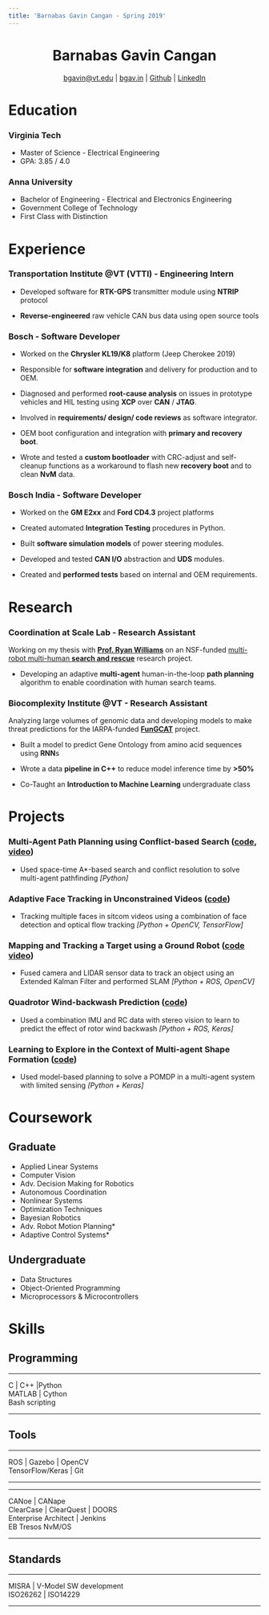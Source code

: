 ```yaml
---
title: 'Barnabas Gavin Cangan - Spring 2019'
---
```

<h1 align='center'> Barnabas Gavin Cangan </h1>
<p align='center'> 
<a href='mailto:bgavin@vt.edu'>bgavin@vt.edu</a> | 
<a href='http://bgav.in'>bgav.in</a> | 
<a href='https://github.com/gavincangan'>Github</a> | 
<a href='https://www.linkedin.com/in/cangan'>LinkedIn</a>
</p>

<!-- [ **GitHub**](https://github.com/gavincangan)\ -->
<!-- [ **LinkedIn**](https://www.linkedin.com/in/cangan) -->

Education
=========

### Virginia Tech

- Master of Science - Electrical Engineering
- GPA: 3.85 / 4.0

### Anna University

- Bachelor of Engineering - Electrical and Electronics Engineering
- Government College of Technology
- First Class with Distinction

Experience
==========

### Transportation Institute @VT (VTTI) - Engineering Intern

- Developed software for **RTK-GPS** transmitter module using **NTRIP** protocol

- **Reverse-engineered** raw vehicle CAN bus data using open source tools

### Bosch - Software Developer

- Worked on the **Chrysler KL19/K8** platform (Jeep Cherokee 2019)

- Responsible for **software integration** and delivery for production and to OEM.

- Diagnosed and performed **root-cause analysis** on issues in prototype vehicles and HIL testing using **XCP** over **CAN** / **JTAG**.

- Involved in **requirements/ design/ code reviews** as software integrator.

- OEM boot configuration and integration with **primary and recovery boot**.

- Wrote and tested a **custom bootloader** with CRC-adjust and self-cleanup functions as a workaround to flash new **recovery boot**
and to clean **NvM** data.

### Bosch India - Software Developer

- Worked on the **GM E2xx** and **Ford CD4.3** project platforms

- Created automated **Integration Testing** procedures in Python.

- Built **software simulation models** of power steering modules.

- Developed and tested **CAN I/O** abstraction and **UDS** modules.

- Created and **performed tests** based on internal and OEM requirements.

Research
========

### Coordination at Scale Lab - Research Assistant

Working on my thesis with **[Prof. Ryan Williams](https://autonomyandrobotics.centers.vt.edu/people/williams.html)** on an NSF-funded [multi-robot multi-human **search and rescue**](https://www.nsf.gov/awardsearch/showAward?AWD_ID=1830414) research project.

- Developing an adaptive **multi-agent** human-in-the-loop **path planning** algorithm to enable coordination with human search teams.

### Biocomplexity Institute @VT - Research Assistant

Analyzing large volumes of genomic data and developing models to make threat predictions for the IARPA-funded **[FunGCAT](https://www.iarpa.gov/index.php/research-programs/fun-gcat)** project.

- Built a model to predict Gene Ontology from amino acid sequences using **RNN**s

- Wrote a data **pipeline in C++** to reduce model inference time by **&gt;50%**

- Co-Taught an **Introduction to Machine Learning** undergraduate class

Projects
========

### Multi-Agent Path Planning using Conflict-based Search ([code](https://github.com/gavincangan/multiagent-pathfinding), [video](https://www.youtube.com/watch?v=b5KMm729b_4))

- Used space-time A\*-based search and conflict resolution to solve multi-agent pathfinding *\[Python\]*

### Adaptive Face Tracking in Unconstrained Videos ([code](https://github.com/gavincangan/AdaptiveFaceTracking))

- Tracking multiple faces in sitcom videos using a combination of face detection and optical flow tracking *\[Python + OpenCV, TensorFlow\]*

### Mapping and Tracking a Target using a Ground Robot ([code](https://github.com/gavincangan/bayesian-robotics) [video](https://www.youtube.com/playlist?list=PLrq85AiKQ1UQ7Xlcx6CEyrwCmWUAM_3p7))

- Fused camera and LIDAR sensor data to track an object using an Extended Kalman Filter and performed SLAM *\[Python + ROS, OpenCV\]*

### Quadrotor Wind-backwash Prediction ([code](https://github.com/gavincangan/wind-prediction))

- Used a combination IMU and RC data with stereo vision to learn to predict the effect of rotor wind backwash *\[Python + ROS, Keras\]*

### Learning to Explore in the Context of Multi-agent Shape Formation ([code](https://github.com/gavincangan/modelbased-shapeformation))

- Used model-based planning to solve a POMDP in a multi-agent system with limited sensing *\[Python + Keras\]*

Coursework
==========

Graduate
--------

- Applied Linear Systems
- Computer Vision
- Adv. Decision Making for Robotics
- Autonomous Coordination
- Nonlinear Systems
- Optimization Techniques
- Bayesian Robotics
- Adv. Robot Motion Planning\*
- Adaptive Control Systems\*

Undergraduate
-------------

- Data Structures
- Object-Oriented Programming
- Microprocessors & Microcontrollers

Skills
======

Programming
-----------

  ----------------- -- --
  C | C++ |Python      
  MATLAB | Cython      
  Bash scripting       
  ----------------- -- --

Tools
-----

  ------------------------ -- --
  ROS | Gazebo | OpenCV       
  TensorFlow/Keras | Git      
  ------------------------ -- --

  -------------------------------- -- --
  CANoe | CANape                      
  ClearCase | ClearQuest | DOORS      
  Enterprise Architect | Jenkins      
  EB Tresos NvM/OS                    
  -------------------------------- -- --

Standards
---------

  -------------------------------- -- --
  MISRA | V-Model SW development      
  ISO26262 | ISO14229                 
  -------------------------------- -- --

